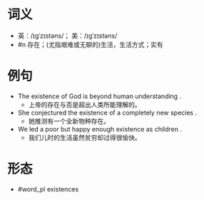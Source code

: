 # 词义
- 英：/ɪɡˈzɪstəns/； 美：/ɪɡˈzɪstəns/
- #n 存在；(尤指艰难或无聊的)生活，生活方式；实有
# 例句
- The existence of God is beyond human understanding .
	- 上帝的存在与否是超出人类所能理解的。
- She conjectured the existence of a completely new species .
	- 她推测有一个全新物种存在。
- We led a poor but happy enough existence as children .
	- 我们儿时的生活虽然贫穷却过得很愉快。
# 形态
- #word_pl existences
